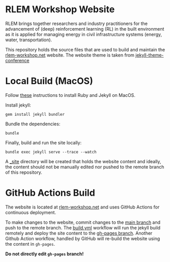 # RLEM Workshop Website

RLEM brings together researchers and industry practitioners for the advancement of (deep) reinforcement learning (RL) in the built environment as it is applied for managing energy in civil infrastructure systems (energy, water, transportation).

This repository holds the source files that are used to build and maintain the [rlem-workshop.net](https://rlem-workshop.net/) website. The website theme is taken from [jekyll-theme-conference](https://github.com/DigitaleGesellschaft/jekyll-theme-conference)

# Local Build (MacOS)
Follow [these](https://jekyllrb.com/docs/installation/macos/#install-jekyll) instructions to install Ruby and Jekyll on MacOS.

Install jekyll:
```console
gem install jekyll bundler
```

Bundle the dependencies:
```console
bundle
```

Finally, build and run the site locally:
```console
bundle exec jekyll serve --trace --watch
```

A [_site](_site) directory will be created that holds the website content and ideally, the content should not be manually edited nor pushed to the remote branch of this repository.

# GitHub Actions Build
The website is located at [rlem-workshop.net](https://rlem-workshop.net/) and uses GitHub Actions for continuous deployment.

To make changes to the website, commit changes to the [main branch](https://github.com/intelligent-environments-lab/rlem-workshop.net/tree/main) and push to the remote branch. The [build.yml](https://github.com/intelligent-environments-lab/rlem-workshop.net/blob/main/.github/workflows/build.yml) workflow will run the jekyll build remotely and deploy the site content to the [gh-pages branch](https://github.com/intelligent-environments-lab/rlem-workshop.net/tree/gh-pages). Another Github Action workflow, handled by GitHub will re-build the website using the content in `gh-pages`.

__Do not directly edit `gh-pages` branch!__


